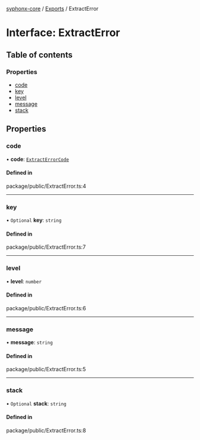 [syphonx-core](../README.md) / [Exports](../modules.md) / ExtractError

# Interface: ExtractError

## Table of contents

### Properties

- [code](ExtractError.md#code)
- [key](ExtractError.md#key)
- [level](ExtractError.md#level)
- [message](ExtractError.md#message)
- [stack](ExtractError.md#stack)

## Properties

### code

• **code**: [`ExtractErrorCode`](../modules.md#extracterrorcode)

#### Defined in

package/public/ExtractError.ts:4

___

### key

• `Optional` **key**: `string`

#### Defined in

package/public/ExtractError.ts:7

___

### level

• **level**: `number`

#### Defined in

package/public/ExtractError.ts:6

___

### message

• **message**: `string`

#### Defined in

package/public/ExtractError.ts:5

___

### stack

• `Optional` **stack**: `string`

#### Defined in

package/public/ExtractError.ts:8
